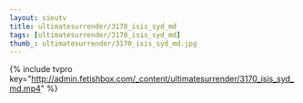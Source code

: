```yaml
--- 
layout: sieutv
title: ultimatesurrender/3170_isis_syd_md
tags: [ultimatesurrender/3170_isis_syd_md]
thumb_: ultimatesurrender/3170_isis_syd_md.jpg
---
```

{% include tvpro key="http://admin.fetishbox.com/_content/ultimatesurrender/3170_isis_syd_md.mp4" %} 
